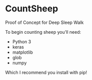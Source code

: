 # CountSheep
Proof of Concept for Deep Sleep Walk

To begin counting sheep you'll need:

* Python 3
* keras
* matplotlib
* glob
* numpy

Which I recommend you install with pip!
